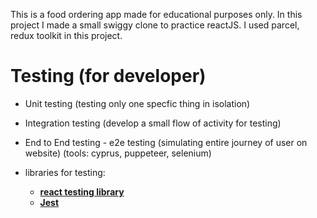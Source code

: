This is a food ordering app made for educational purposes only. In this project I made a small swiggy clone to practice reactJS.
I used parcel, redux toolkit in this project.

# Testing (for developer)

- Unit testing (testing only one specfic thing in isolation)
- Integration testing (develop a small flow of activity for testing)
- End to End testing - e2e testing (simulating entire journey of user on website) (tools: cyprus, puppeteer, selenium)

- libraries for testing: 
    - **[react testing library](https://testing-library.com/docs/react-testing-library/intro/)**
    - **[Jest](https://jestjs.io/)**